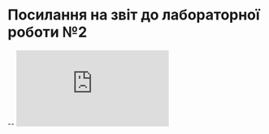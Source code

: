 # Посилання на звіт до лабораторної роботи №2
--
![Alt Text](https://github.com/auvy/bd2_labs/blob/main/lab2/doc/Мельничук_Олексій_КП-82_Лаб2.pdf)

